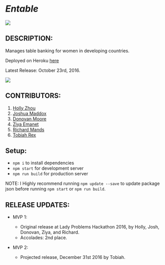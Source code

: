 # _Entable_

<img src="https://camo.githubusercontent.com/1c5c800fbdabc79cfaca8c90dd47022a5b5c7486/68747470733a2f2f696d672e736869656c64732e696f2f62616467652f636f64652532307374796c652d616972626e622d627269676874677265656e2e7376673f7374796c653d666c61742d737175617265" />
<!-- [![MyGet](https://img.shields.io/myget/mongodb/v/MongoDB.Driver.Core.svg?maxAge=2592000)]() -->
<!-- [![node](https://img.shields.io/node/v/gh-badges.svg?maxAge=2592000?style=plastic)]() -->

## DESCRIPTION:
Manages table banking for women in developing countries.

<!-- Deployed on Heroku [here](https://dry-retreat-51470.herokuapp.com/). -->
Deployed on Heroku [here](https://entable.herokuapp.com/)

Latest Release: October 23rd, 2016.

<img src="http://i.imgur.com/M2VN5hg.png" />

## CONTRIBUTORS:
  1. [Holly Zhou](https://github.com/marsholly)
  2. [Joshua Maddox](https://github.com/JoshuaMaddox)
  3. [Donovan Moore](https://github.com/donbobvanbirt)
  4. [Ziya Emanet](https://github.com/ziyaemanet)
  5. [Richard Mands](https://github.com/thejapanexperience)
  6. [Tobiah Rex](https://github.com/TobiahRex)

## Setup:
  - `npm i` to install dependencies
  - `npm start` for development server
  - `npm run build` for production server

  NOTE: I Highly recommend running `npm update --save` to update package json before running `npm start` or `npm run build`.


## RELEASE UPDATES:
  * MVP 1:
    - Original release at Lady Problems Hackathon 2016, by Holly, Josh, Donovan, Ziya, and Richard.
    - Accolades: 2nd place.

  * MVP 2:
    - Projected release, December 31st 2016 by Tobiah.
